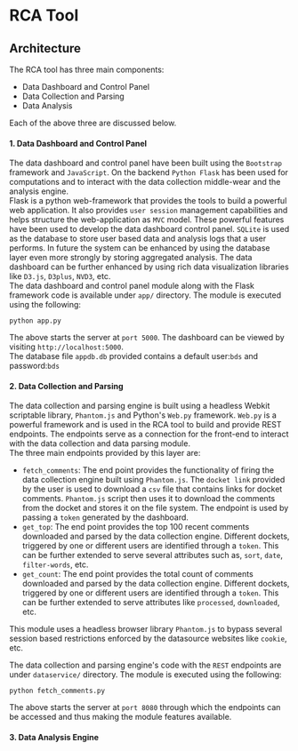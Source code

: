 RCA Tool
=======

Architecture
------

The RCA tool has three main components:
* Data Dashboard and Control Panel
* Data Collection and Parsing
* Data Analysis

Each of the above three are discussed below.

#### 1. Data Dashboard and Control Panel
The data dashboard and control panel have been built using the `Bootstrap` framework and `JavaScript`. On the backend `Python Flask` has been used for computations and to interact with the data collection middle-wear and the analysis engine.  
Flask is a python web-framework that provides the tools to build a powerful web application. It also provides `user session` management capabilities and helps structure the web-application as `MVC` model. These powerful features have been used to develop the data dashboard control panel. `SQLite` is used as the database to store user based data and analysis logs that a user performs. In future the system can be enhanced by using the database layer even more strongly by storing aggregated analysis.  The data dashboard can be further enhanced by using rich data visualization libraries like `D3.js`, `D3plus`, `NVD3`, etc.  
The data dashboard and control panel module along with the Flask framework code is available under `app/` directory.
The module is executed using the following:  

```
python app.py
```

The above starts the server at `port 5000`. The dashboard can be viewed by visiting `http://localhost:5000`.  
The database file `appdb.db` provided contains a default user:`bds` and password:`bds`
#### 2. Data Collection and Parsing

The data collection and parsing engine is built using a headless Webkit scriptable library, `Phantom.js` and Python's `Web.py` framework. `Web.py` is a powerful framework and is used in the RCA tool to build and provide REST endpoints. The endpoints serve as a connection for the front-end to interact with the data collection and data parsing module.  
The three main endpoints provided by this layer are:
* `fetch_comments`: The end point provides the functionality of firing the data collection engine built using `Phantom.js`. The `docket link` provided by the user is used to download a `csv` file that contains links for docket comments. `Phantom.js` script then uses it to download the comments from the docket and stores it on the file system. The endpoint is used by passing a `token` generated by the dashboard.
* `get_top`: The end point provides the top 100 recent comments downloaded and parsed by the data collection engine. Different dockets, triggered by one or different users are identified through a `token`. This can be further extended to serve several attributes such as, `sort`, `date`, `filter-words`, etc.
* `get_count`: The end point provides the total count of comments downloaded and parsed by the data collection engine. Different dockets, triggered by one or different users are identified through a `token`. This can be further extended to serve attributes like `processed`, `downloaded`, etc.

This module uses a headless browser library `Phantom.js` to bypass several session based restrictions enforced by the datasource websites like `cookie`, etc.

The data collection and parsing engine's code with the `REST` endpoints are under `dataservice/` directory. The module is executed using the following:

```
python fetch_comments.py
```

The above starts the server at `port 8080` through which the endpoints can be accessed and thus making the module features available.

#### 3. Data Analysis Engine
